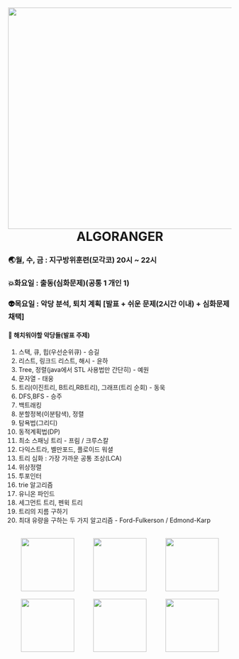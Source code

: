 # <div align="center"> <img src="https://user-images.githubusercontent.com/38664481/152691665-2a0e07ce-b9f7-46b0-975d-a68ac63b68d2.jpg" width="1000px" height="500px"/> <br>ALGORANGER</div>

### 🌏월, 수, 금 : 지구방위훈련(모각코) 20시 ~ 22시
### 💥화요일 : 출동(심화문제)(공통 1 개인 1)
### 👽목요일 : 악당 분석, 퇴치 계획 [발표 + 쉬운 문제(2시간 이내) + 심화문제 채택]

#### 📌 해치워야할 악당들(발표 주제)

1. 스택, 큐, 힙(우선순위큐) - 승길
2. 리스트, 링크드 리스트, 해시 - 윤하
3. Tree, 정렬(java에서 STL 사용법만 간단히) - 예원
4. 문자열 - 태웅
5. 트리(이진트리, B트리,RB트리), 그래프(트리 순회) - 동욱
6. DFS,BFS - 승주
7. 백트래킹
8. 분할정복(이분탐색), 정렬
9. 탐욕법(그리디)
10. 동적계획법(DP)
11. 최소 스패닝 트리 - 프림 / 크루스칼
12. 다익스트라, 벨만포드, 플로이드 워셜
13. 트리 심화 : 가장 가까운 공통 조상(LCA) 
14. 위상정렬
15. 투포인터
16. trie 알고리즘
17. 유니온 파인드
18. 세그먼트 트리, 펜윅 트리
19. 트리의 지름 구하기
20. 최대 유량을 구하는 두 가지 알고리즘 - Ford-Fulkerson / Edmond-Karp
<br><br>
<div align=center>
<p><img height="120em" src="https://mazassumnida.wtf/api/v2/generate_badge?boj=chu1214"/>&nbsp&nbsp&nbsp&nbsp&nbsp&nbsp&nbsp&nbsp&nbsp&nbsp
<img height="120em" src="https://mazassumnida.wtf/api/v2/generate_badge?boj=0at_x"/>&nbsp&nbsp&nbsp&nbsp&nbsp&nbsp&nbsp&nbsp&nbsp&nbsp
<img height="120em" src="https://mazassumnida.wtf/api/v2/generate_badge?boj=yeeeh"/></p>
</div>
<div align=center>
<p><img height="120em" src="https://mazassumnida.wtf/api/v2/generate_badge?boj=kdw150821"/>&nbsp&nbsp&nbsp&nbsp&nbsp&nbsp&nbsp&nbsp&nbsp&nbsp
<img height="120em" src="https://mazassumnida.wtf/api/v2/generate_badge?boj=ksgg1"/>&nbsp&nbsp&nbsp&nbsp&nbsp&nbsp&nbsp&nbsp&nbsp&nbsp
<img height="120em" src="https://mazassumnida.wtf/api/v2/generate_badge?boj=0at_x"/></p>
</div>
